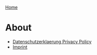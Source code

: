 [Home](/)

# About

+ [Datenschutzerklaerung Privacy Policy](about/datenschutzerklaerung)
+ [Imprint](about/imprint)
